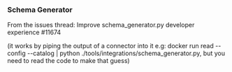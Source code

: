 ### Schema Generator

From the issues thread: Improve schema_generator.py developer experience #11674

(it works by piping the output of a connector into it e.g: docker run <connector> read --config <path> --catalog <path> | python ./tools/integrations/schema_generator.py, but you need to read the code to make that guess)